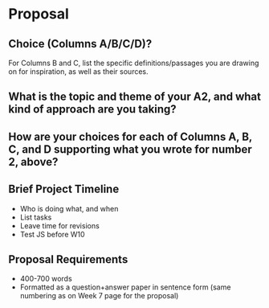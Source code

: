 # Proposal

## Choice (Columns A/B/C/D)?
For Columns B and C, list the specific definitions/passages you are drawing on for inspiration, as well as their sources.

## What is the topic and theme of your A2, and what kind of approach are you taking?

## How are your choices for each of Columns A, B, C, and D supporting what you wrote for number 2, above?

## Brief Project Timeline 
- Who is doing what, and when
- List tasks
- Leave time for revisions
- Test JS before W10

## Proposal Requirements
- 400-700 words
- Formatted as a question+answer paper in sentence form (same numbering as on Week 7 page for the proposal)

